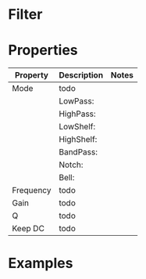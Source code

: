# Filter


# Properties


| Property | Description | Notes | 
| -------- | ----------- | ----- |
| Mode | todo | |
| | LowPass: <desc> | |
| | HighPass: <desc> | |
| | LowShelf: <desc> | |
| | HighShelf: <desc> | |
| | BandPass: <desc> | |
| | Notch: <desc> | |
| | Bell: <desc> | |
| Frequency | todo | |
| Gain | todo | |
| Q | todo | |
| Keep DC | todo | |




# Examples
